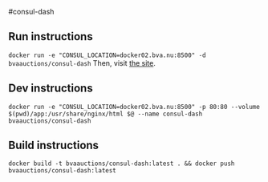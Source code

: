 #consul-dash


## Run instructions
`docker run -e "CONSUL_LOCATION=docker02.bva.nu:8500" -d bvaauctions/consul-dash`
Then, visit [the site](http://boot2docker:80/).


## Dev instructions
`docker run -e "CONSUL_LOCATION=docker02.bva.nu:8500" -p 80:80 --volume $(pwd)/app:/usr/share/nginx/html $@ --name consul-dash bvaauctions/consul-dash`


## Build instructions
`docker build -t bvaauctions/consul-dash:latest . && docker push bvaauctions/consul-dash:latest`
